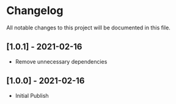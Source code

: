 # Changelog

All notable changes to this project will be documented in this file.

## [1.0.1] - 2021-02-16
- Remove unnecessary dependencies

## [1.0.0] - 2021-02-16
- Initial Publish
